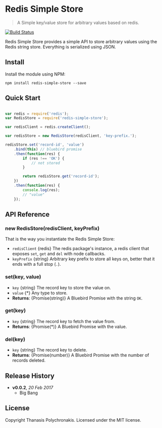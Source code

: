 # Redis Simple Store

> A Simple key/value store for arbitrary values based on redis.

[![Build Status](https://travis-ci.org/thanpolas/redis-simple-store.svg?branch=master)](https://travis-ci.org/thanpolas/redis-simple-store)

Redis Simple Store provides a simple API to store arbitrary values using the Redis string store. Everything is serialized using JSON.

## Install

Install the module using NPM:

```
npm install redis-simple-store --save
```

## Quick Start

```js

var redis = require('redis');
var RedisStore = require('redis-simple-store');

var redisClient = redis.createClient();

var redisStore = new RedisStore(redisClient, 'key-prefix.');

redisStore.set('record-id', 'value')
    .bind(this) // bluebird promise
    .then(function(res) {
        if (res !== 'OK') {
            // not stored
        }

        return redisStore.get('record-id');
    })
    .then(function(res) {
        console.log(res);
        // "value"
    });
```

## API Reference

### new RedisStore(redisClient, keyPrefix)

That is the way you instantiate the Redis Simple Store:

* `redisClient` {redis} The redis package's instance, a  redis client that exposes `set`, `get` and `del` with node callbacks.
* `keyPrefix` {string} Arbitrary key prefix to store all keys on, better that it ends with a full stop (`.`).

### set(key, value)

* `key` {string} The record key to store the value on.
* `value` {*} Any type to store.
* **Returns**: {Promise(string)} A Bluebird Promise with the string `OK`.

### get(key)

* `key` {string} The record key to fetch the value from.
* **Returns**: {Promise(*)} A Bluebird Promise with the value.

### del(key)

* `key` {string} The record key to delete.
* **Returns**: {Promise(number)} A Bluebird Promise with the number of records deleted.

## Release History

- **v0.0.2**, *20 Feb 2017*
    - Big Bang

## License

Copyright Thanasis Polychronakis. Licensed under the MIT license.
